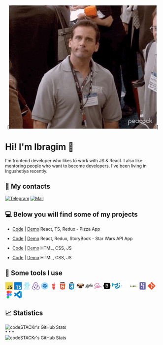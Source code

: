 <div align="center">

[![Header](https://github.com/IbragimDodov/ibragimdodov/blob/main/assets/obi-van.425a324483e3572cd4d4.gif)]

</div>

# Hi! I'm Ibragim 👋

<p align="left">I'm frontend developer who likes to work with JS & React. I also like mentoring people who want to become developers. I've been living in Ingushetiya recently.</p>

## 🤙 My сontacts

[![Telegram](https://img.shields.io/badge/-ibragim-2aa8ea?style=for-the-badge&logo=telegram&logoColor=white&link=https://t.me/idodov)](https://t.me/idodov)
[![Mail](https://img.shields.io/badge/-utisey@gmail.com-c2e7ff?style=for-the-badge&logo=Mail&logoColor=white&link=mailto:utisey@gmail.com)](mailto:utisey@gmail.com)

## 💻 Below you will find some of my projects

- [Сode](https://github.com/IbragimDodov/React-Pizza-v2-by-Archakov) | [Demo](https://ibragimdodov.github.io/React-Pizza-v2-by-Archakov/) React, TS, Redux - Pizza App

- [Сode](https://github.com/IbragimDodov/starWars-project-using-React-Redux) | [Demo](https://ibragimdodov.github.io/starWars-project-using-React-Redux/) React, Redux, StoryBook - Star Wars API App

- [Сode](https://github.com/IbragimDodov/processing24-test) | [Demo](https://ibragimdodov.github.io/processing24-test/) HTML, CSS, JS

- [Сode](https://github.com/IbragimDodov/colors) | [Demo](https://ibragimdodov.github.io/colors/) HTML, CSS, JS

## 🚀 Some tools I use

<p align="left">
<img src="https://raw.githubusercontent.com/devicons/devicon/master/icons/javascript/javascript-original.svg" alt="javascript" width="25" height="25" />
<img src="https://raw.githubusercontent.com/devicons/devicon/master/icons/typescript/typescript-original.svg" alt="typescript" width="25" height="25" />
<img src="https://raw.githubusercontent.com/devicons/devicon/master/icons/react/react-original-wordmark.svg" alt="react" width="25" height="25" />
<img src="https://raw.githubusercontent.com/devicons/devicon/master/icons/redux/redux-original.svg" alt="redux" width="25" height="25" />
<!-- <img src="https://raw.githubusercontent.com/devicons/devicon/master/icons/nextjs/nextjs-original-wordmark.svg" alt="nextjs" width="25" height="25" /> -->
<!-- <img src="https://github.com/devicons/devicon/blob/master/icons/gatsby/gatsby-original.svg" alt="gatsby" width="25" height="25" /> -->
<img src="https://raw.githubusercontent.com/devicons/devicon/master/icons/webpack/webpack-original.svg" alt="webpack" width="25" height="25" />
<img src="https://raw.githubusercontent.com/devicons/devicon/master/icons/gulp/gulp-plain.svg" alt="gulp" width="25" height="25" />

<img src="https://raw.githubusercontent.com/devicons/devicon/master/icons/html5/html5-original-wordmark.svg" alt="html5" width="25" height="25" />
<img src="https://raw.githubusercontent.com/devicons/devicon/master/icons/css3/css3-original-wordmark.svg" alt="css3" width="25" height="25" />
<img src="https://github.com/IbragimDodov/ibragimDodov/blob/main/assets/pugjs-icon.svg" alt="pugjs" width="25" height="25" />
<img src="https://raw.githubusercontent.com/devicons/devicon/master/icons/stylus/stylus-original.svg" alt="stylus" width="25" height="25" />
<img src="https://raw.githubusercontent.com/devicons/devicon/master/icons/sass/sass-original.svg" alt="react" width="25" height="25" />

<img src="https://raw.githubusercontent.com/devicons/devicon/master/icons/bootstrap/bootstrap-plain.svg" alt="bootstrap" width="25" height="25" />
<img src="https://raw.githubusercontent.com/devicons/devicon/master/icons/materialui/materialui-original.svg" alt="materialui" width="25" height="25" />
<img src="https://raw.githubusercontent.com/devicons/devicon/master/icons/tailwindcss/tailwindcss-original-wordmark.svg" alt="tailwindcss" width="25" height="25" />

<img src="https://raw.githubusercontent.com/devicons/devicon/master/icons/nodejs/nodejs-original-wordmark.svg" alt="nodejs" width="25" height="25" />
<img src="https://raw.githubusercontent.com/devicons/devicon/master/icons/heroku/heroku-plain.svg" alt="heroku" width="25" height="25" />
<img src="https://raw.githubusercontent.com/devicons/devicon/master/icons/git/git-plain.svg" alt="git" width="25" height="25" />
<img src="https://raw.githubusercontent.com/devicons/devicon/master/icons/figma/figma-original.svg" alt="figma" width="25" height="25" />
<!-- <img src="https://raw.githubusercontent.com/devicons/devicon/master/icons/jira/jira-original.svg" alt="jira" width="25" height="25" /> -->
<img src="https://raw.githubusercontent.com/devicons/devicon/master/icons/vscode/vscode-original.svg" alt="vscode" width="25" height="25" />
<!-- <img src="https://upload.wikimedia.org/wikipedia/commons/c/c0/WebStorm_Icon.svg" alt="WebStorm" width="25" height="25" /> -->
</p>

## 📈 Statistics

<div display='flex'>
  <img align="left" alt="codeSTACKr's GitHub Stats" src="https://github-readme-stats.vercel.app/api?username=IbragimDodov&include_all_commits=true&hide=issues&show_icons=true"/>
</div>
</br>
* * *
</br>
<div display='flex'>
  <img align="left" alt="codeSTACKr's GitHub Stats" src="https://github-readme-stats.vercel.app/api/top-langs/?username=IbragimDodov&langs_count=8&layout=compact"/>
</div>
